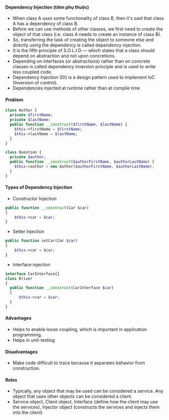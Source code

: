 #### Dependency Injection (tiêm phụ thuộc)

- When class A uses some functionality of class B, then it's said that class A has a dependency of class B.
- Before we can use methods of other classes, we first need to create the object of that class (i.e. class A needs to create an instance of class B).
- So, transferring the task of creating the object to someone else and directly using the dependency is called dependency injection.
- It is the fifth principle of S.O.L.I.D — which states that a class should depend on abstraction and not upon concretions.
- Depending on interfaces (or abstractions) rather than on concrete classes is called dependency inversion principle and is used to write less coupled code.
- Dependency Injection (DI) is a design pattern used to implement IoC (Inversion of control).
- Dependencies injected at runtime rather than at compile time
#### Problem

```php
class Author {
  private $firstName;
  private $lastName;
  public function __construct($firstName, $lastName) {
    $this->firstName = $firstName;
    $this->lastName = $lastName;
  }
}

class Question {
  private $author;
  public function __construct($authorFirstName, $authorLastName) {
    $this->author = new Author($authorFirstName, $authorLastName);
  }
}
```

#### Types of Dependency Injection

- Constructor Injection
```php
public function __construct(Car $car)
{
    $this->car = $car;
}
```

- Setter Injection
```php
public function setCar(Car $car)
{
    $this->car = $car;
}
```

- Interface injection
```php
interface CarInterface{}
class Driver
{
  public function __construct(CarInterface $car)
  {
      $this->car = $car;
  }
}
```

#### Advantages

- Helps to enable loose coupling, which is important in application programming.
- Helps in unit-testing

#### Disadvantages

- Make code difficult to trace because it separates behavior from construction.

#### Roles

- Typically, any object that may be used can be considered a service. Any object that uses other objects can be considered a client.
- Service object, Client object, Interface (define how the client may use the services), Injector object (constructs the services and injects them into the client)